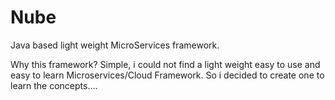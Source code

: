 Nube
====

Java based light weight MicroServices framework.


Why this framework? Simple, i could not find a light weight easy to use and easy to learn Microservices/Cloud Framework.
So i decided to create one to learn the concepts....
